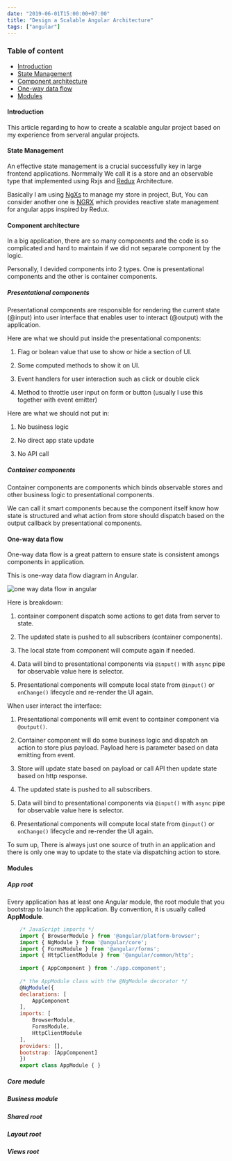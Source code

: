 ```yaml
---
date: "2019-06-01T15:00:00+07:00"
title: "Design a Scalable Angular Architecture"
tags: ["angular"]
---
```


### Table of content
- [Introduction](#introduction)
- [State Management](#state_management)
- [Component architecture](#component_architecture)
- [One-way data flow](#one_way_data)
- [Modules](#modules)

#### Introduction <a name="introduction"></a>

This article regarding to how to create a scalable angular project based on my experience from serveral angular projects.

#### State Management <a name="state_management"></a>

An effective state management is a crucial successfully key in large frontend applications. Normmally We call it is a store and an observable type that implemented using Rxjs and [Redux](https://redux.js.org/) Architecture.

Basically I am using [NgXs](https://ngxs.gitbook.io/ngxs/getting-started) to manage my store in project, But, You can consider another one is [NGRX](https://ngrx.io/) which provides reactive state management for angular apps inspired by Redux.


#### Component architecture <a name="component_architecture"></a>

In a big application, there are so many components and the code is so complicated and hard to maintain if we did not separate component by the logic.

Personally, I devided components into 2 types. One is presentational components and the other is container components.

##### Presentational components

Presentational components are responsible for rendering the current state (@input) into user interface that enables user to interact (@output) with the application.

Here are what we should put inside the presentational components:

1. Flag or bolean value that use to show or hide a section of UI.

2. Some computed methods to show it on UI.

3. Event handlers for user interaction such as click or double click

4. Method to throttle user input on form or button (usually I use this together with event emitter)

Here are what we should not put in:

1. No business logic

2. No direct app state update

3. No API call 

##### Container components

Container components are components which binds observable stores and other business logic to presentational components.

We can call it smart components because the component itself know how state is structured and what action from store should dispatch based on the output callback by presentational components.

#### One-way data flow <a name="one_way_data"></a>

One-way data flow is a great pattern to ensure state is consistent amongs components in application.

This is one-way data flow diagram in Angular.

![one way data flow in angular][1]

Here is breakdown:

1. container component  dispatch some actions to get data from server to state.

2. The updated state is pushed to all subscribers (container components).

3. The local state from component will compute again if needed.

4. Data will bind to presentational components via `@input()` with `async` pipe for observable value here is selector.

5. Presentational components will compute local state from `@input()` or `onChange()` lifecycle and re-render the UI again.


When user interact the interface:

1. Presentational components will emit event to container component via `@output()`.

2. Container component will do some business logic and dispatch an action to store plus payload. Payload here is parameter based on data emitting from event.

3. Store will update state based on payload or call API then update state based on http response.

4. The updated state is pushed to all subscribers.

5. Data will bind to presentational components via `@input()` with `async` pipe for observable value here is selector.

6. Presentational components will compute local state from `@input()` or `onChange()` lifecycle and re-render the UI again.

To sum up, There is always just one source of truth in an application and there is only one way to update to the state via dispatching action to store.

#### Modules <a name="modules"></a>

##### App root

Every application has at least one Angular module, the root module that you bootstrap to launch the application. By convention, it is usually called **AppModule**.

```javascript
    /* JavaScript imports */
    import { BrowserModule } from '@angular/platform-browser';
    import { NgModule } from '@angular/core';
    import { FormsModule } from '@angular/forms';
    import { HttpClientModule } from '@angular/common/http';
    
    import { AppComponent } from './app.component';
    
    /* the AppModule class with the @NgModule decorator */
    @NgModule({
    declarations: [
        AppComponent
    ],
    imports: [
        BrowserModule,
        FormsModule,
        HttpClientModule
    ],
    providers: [],
    bootstrap: [AppComponent]
    })
    export class AppModule { }
```
##### Core module


##### Business module
##### Shared root
##### Layout root
##### Views root

[1]: /my-blog/img/portfolio/one-way-data-flow.png